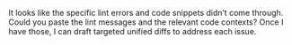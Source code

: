 It looks like the specific lint errors and code snippets didn’t come through. Could you paste the lint messages and the relevant code contexts? Once I have those, I can draft targeted unified diffs to address each issue.